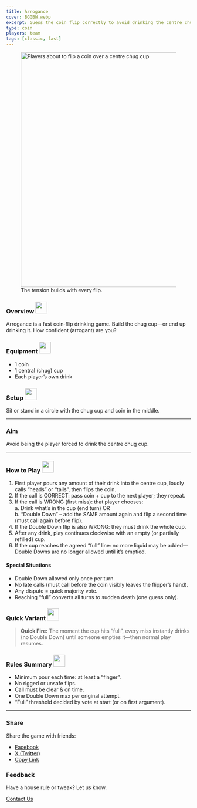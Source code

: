 ```yaml
---
title: Arrogance
cover: BGGBW.webp
excerpt: Guess the coin flip correctly to avoid drinking the centre chug cup.
type: coin
players: team
tags: [classic, fast]
---
```


<figure class="game-hero">
  <img src="/BeerGoggleGames/images/arrogance.webp" alt="Players about to flip a coin over a centre chug cup" width="640" />
  <figcaption>The tension builds with every flip.</figcaption>
</figure>

### Overview <img class="icon" src="/BeerGoggleGames/images/target.webp" alt="" width="32" height="32" />

Arrogance is a fast coin‑flip drinking game. Build the chug cup—or end up drinking it. How confident (arrogant) are you?

### Equipment <img class="icon" src="/BeerGoggleGames/images/liquor.webp" alt="" width="32" height="32" />

- 1 coin  
- 1 central (chug) cup  
- Each player’s own drink

### Setup <img class="icon" src="/BeerGoggleGames/images/settings.webp" alt="" width="32" height="32" />

Sit or stand in a circle with the chug cup and coin in the middle.

---

### Aim

Avoid being the player forced to drink the centre chug cup.

---

### How to Play <img class="icon" src="/BeerGoggleGames/images/question.webp" alt="" width="32" height="32" />

1. First player pours any amount of their drink into the centre cup, loudly calls “heads” or “tails”, then flips the coin.
2. If the call is CORRECT: pass coin + cup to the next player; they repeat.
3. If the call is WRONG (first miss): that player chooses:  
   a. Drink what’s in the cup (end turn) OR  
   b. “Double Down” – add the SAME amount again and flip a second time (must call again before flip).
4. If the Double Down flip is also WRONG: they must drink the whole cup.
5. After any drink, play continues clockwise with an empty (or partially refilled) cup.
6. If the cup reaches the agreed “full” line: no more liquid may be added—Double Downs are no longer allowed until it’s emptied.

#### Special Situations

- Double Down allowed only once per turn.  
- No late calls (must call before the coin visibly leaves the flipper’s hand).  
- Any dispute = quick majority vote.  
- Reaching “full” converts all turns to sudden death (one guess only).

### Quick Variant <img class="icon" src="/BeerGoggleGames/images/special.webp" alt="" width="32" height="32" />

> **Quick Fire:** The moment the cup hits “full”, every miss instantly drinks (no Double Down) until someone empties it—then normal play resumes.

### Rules Summary <img class="icon" src="/BeerGoggleGames/images/rules.webp" alt="" width="32" height="32" />

- Minimum pour each time: at least a “finger”.
- No rigged or unsafe flips.
- Call must be clear & on time.
- One Double Down max per original attempt.
- “Full” threshold decided by vote at start (or on first argument).

---

### Share

Share the game with friends:

- [Facebook](https://www.facebook.com/sharer/sharer.php?u=https://benbarraclough.github.io/BeerGoggleGames/games/coin/arrogance/)
- [X (Twitter)](https://twitter.com/intent/tweet?url=https://benbarraclough.github.io/BeerGoggleGames/games/coin/arrogance/&text=Try%20Arrogance%20coin%20drinking%20game!)
- [Copy Link](https://benbarraclough.github.io/BeerGoggleGames/games/coin/arrogance/)

### Feedback

Have a house rule or tweak? Let us know.

[Contact Us](/BeerGoggleGames/contact/)
